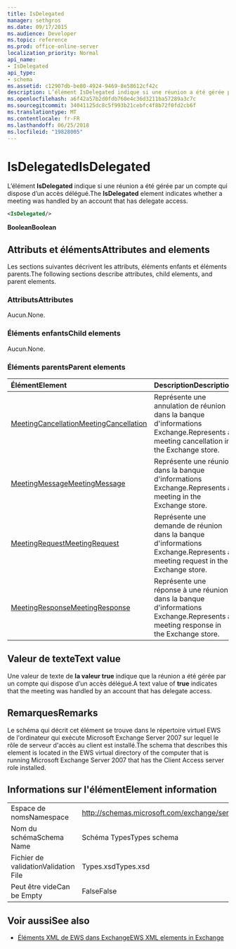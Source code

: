```yaml
---
title: IsDelegated
manager: sethgros
ms.date: 09/17/2015
ms.audience: Developer
ms.topic: reference
ms.prod: office-online-server
localization_priority: Normal
api_name:
- IsDelegated
api_type:
- schema
ms.assetid: c12907db-be80-4924-9469-8e58612cf42c
description: L’élément IsDelegated indique si une réunion a été gérée par un compte qui dispose d’un accès délégué.
ms.openlocfilehash: a6f42a57b2d0fdb760e4c36d3211ba57289a3c7c
ms.sourcegitcommit: 34041125dc8c5f993b21cebfc4f8b72f0fd2cb6f
ms.translationtype: MT
ms.contentlocale: fr-FR
ms.lasthandoff: 06/25/2018
ms.locfileid: "19828005"
---
```

# <a name="isdelegated"></a><span data-ttu-id="0dbe6-103">IsDelegated</span><span class="sxs-lookup"><span data-stu-id="0dbe6-103">IsDelegated</span></span>

<span data-ttu-id="0dbe6-104">L’élément **IsDelegated** indique si une réunion a été gérée par un compte qui dispose d’un accès délégué.</span><span class="sxs-lookup"><span data-stu-id="0dbe6-104">The **IsDelegated** element indicates whether a meeting was handled by an account that has delegate access.</span></span> 
  
```xml
<IsDelegated/>
```

 <span data-ttu-id="0dbe6-105">**Boolean**</span><span class="sxs-lookup"><span data-stu-id="0dbe6-105">**Boolean**</span></span>
## <a name="attributes-and-elements"></a><span data-ttu-id="0dbe6-106">Attributs et éléments</span><span class="sxs-lookup"><span data-stu-id="0dbe6-106">Attributes and elements</span></span>

<span data-ttu-id="0dbe6-107">Les sections suivantes décrivent les attributs, éléments enfants et éléments parents.</span><span class="sxs-lookup"><span data-stu-id="0dbe6-107">The following sections describe attributes, child elements, and parent elements.</span></span>
  
### <a name="attributes"></a><span data-ttu-id="0dbe6-108">Attributs</span><span class="sxs-lookup"><span data-stu-id="0dbe6-108">Attributes</span></span>

<span data-ttu-id="0dbe6-109">Aucun.</span><span class="sxs-lookup"><span data-stu-id="0dbe6-109">None.</span></span>
  
### <a name="child-elements"></a><span data-ttu-id="0dbe6-110">Éléments enfants</span><span class="sxs-lookup"><span data-stu-id="0dbe6-110">Child elements</span></span>

<span data-ttu-id="0dbe6-111">Aucun.</span><span class="sxs-lookup"><span data-stu-id="0dbe6-111">None.</span></span>
  
### <a name="parent-elements"></a><span data-ttu-id="0dbe6-112">Éléments parents</span><span class="sxs-lookup"><span data-stu-id="0dbe6-112">Parent elements</span></span>

|<span data-ttu-id="0dbe6-113">**Élément**</span><span class="sxs-lookup"><span data-stu-id="0dbe6-113">**Element**</span></span>|<span data-ttu-id="0dbe6-114">**Description**</span><span class="sxs-lookup"><span data-stu-id="0dbe6-114">**Description**</span></span>|
|:-----|:-----|
|[<span data-ttu-id="0dbe6-115">MeetingCancellation</span><span class="sxs-lookup"><span data-stu-id="0dbe6-115">MeetingCancellation</span></span>](meetingcancellation.md) <br/> |<span data-ttu-id="0dbe6-116">Représente une annulation de réunion dans la banque d'informations Exchange.</span><span class="sxs-lookup"><span data-stu-id="0dbe6-116">Represents a meeting cancellation in the Exchange store.</span></span>  <br/> |
|[<span data-ttu-id="0dbe6-117">MeetingMessage</span><span class="sxs-lookup"><span data-stu-id="0dbe6-117">MeetingMessage</span></span>](meetingmessage.md) <br/> |<span data-ttu-id="0dbe6-118">Représente une réunion dans la banque d'informations Exchange.</span><span class="sxs-lookup"><span data-stu-id="0dbe6-118">Represents a meeting in the Exchange store.</span></span>  <br/> |
|[<span data-ttu-id="0dbe6-119">MeetingRequest</span><span class="sxs-lookup"><span data-stu-id="0dbe6-119">MeetingRequest</span></span>](meetingrequest.md) <br/> |<span data-ttu-id="0dbe6-120">Représente une demande de réunion dans la banque d'informations Exchange.</span><span class="sxs-lookup"><span data-stu-id="0dbe6-120">Represents a meeting request in the Exchange store.</span></span>  <br/> |
|[<span data-ttu-id="0dbe6-121">MeetingResponse</span><span class="sxs-lookup"><span data-stu-id="0dbe6-121">MeetingResponse</span></span>](meetingresponse.md) <br/> |<span data-ttu-id="0dbe6-122">Représente une réponse à une réunion dans la banque d'informations Exchange.</span><span class="sxs-lookup"><span data-stu-id="0dbe6-122">Represents a meeting response in the Exchange store.</span></span>  <br/> |
   
## <a name="text-value"></a><span data-ttu-id="0dbe6-123">Valeur de texte</span><span class="sxs-lookup"><span data-stu-id="0dbe6-123">Text value</span></span>

<span data-ttu-id="0dbe6-124">Une valeur de texte de **la valeur true** indique que la réunion a été gérée par un compte qui dispose d’un accès délégué.</span><span class="sxs-lookup"><span data-stu-id="0dbe6-124">A text value of **true** indicates that the meeting was handled by an account that has delegate access.</span></span> 
  
## <a name="remarks"></a><span data-ttu-id="0dbe6-125">Remarques</span><span class="sxs-lookup"><span data-stu-id="0dbe6-125">Remarks</span></span>

<span data-ttu-id="0dbe6-126">Le schéma qui décrit cet élément se trouve dans le répertoire virtuel EWS de l'ordinateur qui exécute Microsoft Exchange Server 2007 sur lequel le rôle de serveur d'accès au client est installé.</span><span class="sxs-lookup"><span data-stu-id="0dbe6-126">The schema that describes this element is located in the EWS virtual directory of the computer that is running Microsoft Exchange Server 2007 that has the Client Access server role installed.</span></span>
  
## <a name="element-information"></a><span data-ttu-id="0dbe6-127">Informations sur l'élément</span><span class="sxs-lookup"><span data-stu-id="0dbe6-127">Element information</span></span>

|||
|:-----|:-----|
|<span data-ttu-id="0dbe6-128">Espace de noms</span><span class="sxs-lookup"><span data-stu-id="0dbe6-128">Namespace</span></span>  <br/> |http://schemas.microsoft.com/exchange/services/2006/types  <br/> |
|<span data-ttu-id="0dbe6-129">Nom du schéma</span><span class="sxs-lookup"><span data-stu-id="0dbe6-129">Schema Name</span></span>  <br/> |<span data-ttu-id="0dbe6-130">Schéma Types</span><span class="sxs-lookup"><span data-stu-id="0dbe6-130">Types schema</span></span>  <br/> |
|<span data-ttu-id="0dbe6-131">Fichier de validation</span><span class="sxs-lookup"><span data-stu-id="0dbe6-131">Validation File</span></span>  <br/> |<span data-ttu-id="0dbe6-132">Types.xsd</span><span class="sxs-lookup"><span data-stu-id="0dbe6-132">Types.xsd</span></span>  <br/> |
|<span data-ttu-id="0dbe6-133">Peut être vide</span><span class="sxs-lookup"><span data-stu-id="0dbe6-133">Can be Empty</span></span>  <br/> |<span data-ttu-id="0dbe6-134">False</span><span class="sxs-lookup"><span data-stu-id="0dbe6-134">False</span></span>  <br/> |
   
## <a name="see-also"></a><span data-ttu-id="0dbe6-135">Voir aussi</span><span class="sxs-lookup"><span data-stu-id="0dbe6-135">See also</span></span>



- [<span data-ttu-id="0dbe6-136">Éléments XML de EWS dans Exchange</span><span class="sxs-lookup"><span data-stu-id="0dbe6-136">EWS XML elements in Exchange</span></span>](ews-xml-elements-in-exchange.md)

